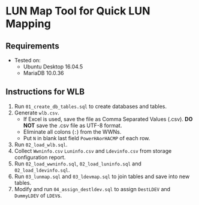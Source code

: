 # LUN Map Tool for Quick LUN Mapping #

## Requirements ##
- Tested on:
    - Ubuntu Desktop 16.04.5
    - MariaDB 10.0.36

## Instructions for WLB ##
1. Run `01_create_db_tables.sql` to create databases and tables.
2. Generate `wlb.csv`.
    - If Excel is used, save the file as Comma Separated Values (.csv). **DO NOT** save the .csv file as UTF-8 format.
    - Eliminate all colons (`:`) from the WWNs.
    - Put `N` in blank last field `PowerHAorHACMP` of each row.
3. Run `02_load_wlb.sql`.
4. Collect `Wwninfo.csv` `Luninfo.csv` and `Ldevinfo.csv` from storage configuration report.
5. Run `02_load_wwninfo.sql`, `02_load_luninfo.sql` and `02_load_ldevinfo.sql`.
6. Run `03_lunmap.sql` and `03_ldevmap.sql` to join tables and save into new tables.
7. Modify and run `04_assign_destldev.sql` to assign `DestLDEV` and `DummyLDEV` of `LDEV`s.